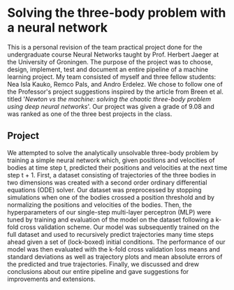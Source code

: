 # Solving the three-body problem with a neural network

[//]: # (## Task)

This is a personal revision of the team practical project done for the undergraduate course Neural Networks
   taught by Prof. Herbert Jaeger at the University of Groningen.
The purpose of the project was to choose, design, implement, test and document 
   an entire pipeline of a machine learning project.
My team consisted of myself and three fellow students: Nea Isla Kauko, Remco Pals, and Andro Erdelez.
We chose to follow one of the Professor's project suggestions inspired by the article from Breen et al. titled
   '_Newton vs the machine: solving the chaotic three-body problem using deep neural networks_'.
Our project was given a grade of 9.08 and was ranked as one of the three best projects in the class.

## Project

We attempted to solve the analytically unsolvable three-body problem by training a simple neural network which, 
   given positions and velocities of bodies at time step t, 
   predicted their positions and velocities at the next time step t + 1.
First, a dataset consisting of trajectories of the three bodies in two dimensions was created 
   with a second order ordinary differential equations (ODE) solver. 
Our dataset was preprocessed by stopping simulations when one of the bodies crossed a position threshold
   and by normalizing the positions and velocities of the bodies.
Then, the hyperparameters of our single-step multi-layer perceptron (MLP) were tuned
   by training and evaluation of the model on the dataset following a k-fold cross validation scheme.
Our model was subsequently trained on the full dataset and used to recursively predict trajectories 
   many time steps ahead given a set of (lock-boxed) initial conditions.
The performance of our model was then evaluated with the k-fold cross validation loss means and standard deviations
   as well as trajectory plots and mean absolute errors of the predicted and true trajectories.
Finally, we discussed and drew conclusions about our entire pipeline 
   and gave suggestions for improvements and extensions.



[//]: # (# Table of contents)

[//]: # ()
[//]: # (1. [Introduction]&#40;#introduction&#41;)

[//]: # ()
[//]: # ()
[//]: # (## Introduction)

